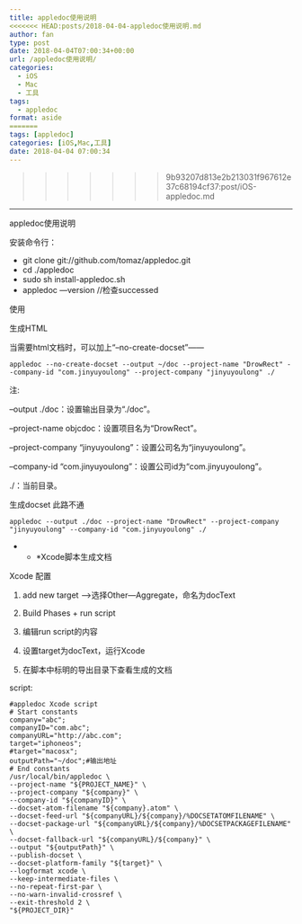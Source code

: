 ```yaml
---
title: appledoc使用说明
<<<<<<< HEAD:posts/2018-04-04-appledoc使用说明.md
author: fan
type: post
date: 2018-04-04T07:00:34+00:00
url: /appledoc使用说明/
categories:
  - iOS
  - Mac
  - 工具
tags:
  - appledoc
format: aside
=======
tags: [appledoc]
categories: [iOS,Mac,工具]
date: 2018-04-04 07:00:34
---
```

>>>>>>> 9b93207d813e2b213031f967612e37c68194cf37:post/iOS-appledoc.md

---
appledoc使用说明
  
安装命令行：

  * git clone git://github.com/tomaz/appledoc.git
  * cd ./appledoc
  * sudo sh install-appledoc.sh
  * appledoc —version //检查successed

使用
  
生成HTML
  
当需要html文档时，可以加上“&#8211;no-create-docset”——

    appledoc --no-create-docset --output ~/doc --project-name "DrowRect" --company-id "com.jinyuyoulong" --project-company "jinyuyoulong" ./
    

注:
  
&#8211;output ./doc：设置输出目录为“./doc”。
  
&#8211;project-name objcdoc：设置项目名为“DrowRect”。
  
&#8211;project-company &#8220;jinyuyoulong&#8221;：设置公司名为“jinyuyoulong”。
  
&#8211;company-id &#8220;com.jinyuyoulong&#8221;：设置公司id为“com.jinyuyoulong”。
  
./：当前目录。
  
生成docset 此路不通

    appledoc --output ./doc --project-name "DrowRect" --project-company "jinyuyoulong" --company-id "com.jinyuyoulong" ./
    

* * *Xcode脚本生成文档


  
Xcode 配置</p> 

  1. add new target —>选择Other—Aggregate，命名为docText</p> 
  2. Build Phases + run script

  3. 编辑run script的内容
  4. 设置target为docText，运行Xcode
  5. 在脚本中标明的导出目录下查看生成的文档

script:

    #appledoc Xcode script
    # Start constants
    company="abc";
    companyID="com.abc";
    companyURL="http://abc.com";
    target="iphoneos";
    #target="macosx";
    outputPath="~/doc";#输出地址
    # End constants
    /usr/local/bin/appledoc \
    --project-name "${PROJECT_NAME}" \
    --project-company "${company}" \
    --company-id "${companyID}" \
    --docset-atom-filename "${company}.atom" \
    --docset-feed-url "${companyURL}/${company}/%DOCSETATOMFILENAME" \
    --docset-package-url "${companyURL}/${company}/%DOCSETPACKAGEFILENAME" \
    --docset-fallback-url "${companyURL}/${company}" \
    --output "${outputPath}" \
    --publish-docset \
    --docset-platform-family "${target}" \
    --logformat xcode \
    --keep-intermediate-files \
    --no-repeat-first-par \
    --no-warn-invalid-crossref \
    --exit-threshold 2 \
    "${PROJECT_DIR}"